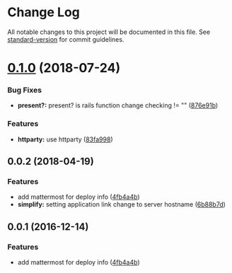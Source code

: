 # Change Log

All notable changes to this project will be documented in this file. See [standard-version](https://github.com/conventional-changelog/standard-version) for commit guidelines.

<a name="0.1.0"></a>
# [0.1.0](https://repo.dwp.io/itapps/capistrano_tasks/compare/v0.0.2...v0.1.0) (2018-07-24)


### Bug Fixes

* **present?:** present? is rails function change checking != "" ([876e91b](https://repo.dwp.io/itapps/capistrano_tasks/commits/876e91b))


### Features

* **httparty:** use httparty ([83fa998](https://repo.dwp.io/itapps/capistrano_tasks/commits/83fa998))



<a name="0.0.2"></a>
## 0.0.2 (2018-04-19)


### Features

* add mattermost for deploy info ([4fb4a4b](https://repo.dwp.io/itapps/capistrano_tasks/commits/4fb4a4b))
* **simplify:** setting application link change to server hostname ([6b88b7d](https://repo.dwp.io/itapps/capistrano_tasks/commits/6b88b7d))



<a name="0.0.1"></a>
## 0.0.1 (2016-12-14)


### Features

* add mattermost for deploy info ([4fb4a4b](https://repo.dwp.io/itapps/capistrano_tasks/commits/4fb4a4b))
